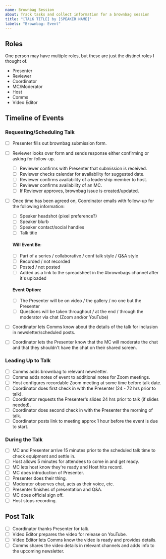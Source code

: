 ```yaml
---
name: Brownbag Session
about: Track tasks and collect information for a brownbag session
title: "[TALK TITLE] by [SPEAKER NAME]"
labels: "Brownbag: Event"
---
```


## Roles

One person may have multiple roles, but these are just the distinct roles I thought of.

- Presenter
- Reviewer
- Coordinator
- MC/Moderator
- Host
- Comms
- Video Editor

## Timeline of Events

### Requesting/Scheduling Talk

- [ ] Presenter fills out brownbag submission form.
- [ ] Reviewer looks over form and sends response either confirming or asking for follow-up.
  - [ ] Reviewer confirms with Presenter that submission is received.
  - [ ] Reviewer checks calendar for availability for suggested date.
  - [ ] Reviewer confirms availability of a leadership member to host.
  - [ ] Reviewer confirms availability of an MC.
  - [ ] If Reviewer approves, brownbag issue is created/updated.
- [ ] Once time has been agreed on, Coordinator emails with follow-up for the following information:

  - [ ] Speaker headshot (pixel preference?)
  - [ ] Speaker blurb
  - [ ] Speaker contact/social handles
  - [ ] Talk title

  #### Will Event Be:

  - [ ] Part of a series / collaborative / conf talk style / Q&A style
  - [ ] Recorded / not recorded
  - [ ] Posted / not posted
  - [ ] Added as a link to the spreadsheet in the #brownbags channel after it's uploaded

  #### Event Option:

  - [ ] The Presenter will be on video / the gallery / no one but the Presenter
  - [ ] Questions will be taken throughout / at the end / through the moderator via chat (Zoom and/or YouTube)

- [ ] Coordinator lets Comms know about the details of the talk for inclusion in newsletter/scheduled posts.
- [ ] Coordinator lets the Presenter know that the MC will moderate the chat and that they shouldn't have the chat on their shared screen.

### Leading Up to Talk

- [ ] Comms adds brownbag to relevant newsletter.
- [ ] Comms adds notes of event to additional notes for Zoom meetings.
- [ ] Host configures recordable Zoom meeting at some time before talk date.
- [ ] Coordinator does first check in with the Presenter (24 - 72 hrs prior to talk).
- [ ] Coordinator requests the Presenter's slides 24 hrs prior to talk (if slides needed).
- [ ] Coordinator does second check in with the Presenter the morning of talk.
- [ ] Coordinator posts link to meeting approx 1 hour before the event is due to start.

### During the Talk

- [ ] MC and Presenter arrive 15 minutes prior to the scheduled talk time to check equipment and settle in.
- [ ] Host allows 5 minutes for attendees to come in and get ready.
- [ ] MC lets host know they're ready and Host hits record.
- [ ] MC does introduction of Presenter.
- [ ] Presenter does their thing.
- [ ] Moderator observes chat, acts as their voice, etc.
- [ ] Presenter finishes of presentation and Q&A.
- [ ] MC does official sign off.
- [ ] Host stops recording.

## Post Talk

- [ ] Coordinator thanks Presenter for talk.
- [ ] Video Editor prepares the video for release on YouTube.
- [ ] Video Editor lets Comms know the video is ready and provides details.
- [ ] Comms shares the video details in relevant channels and adds info to the upcoming newsletter.
